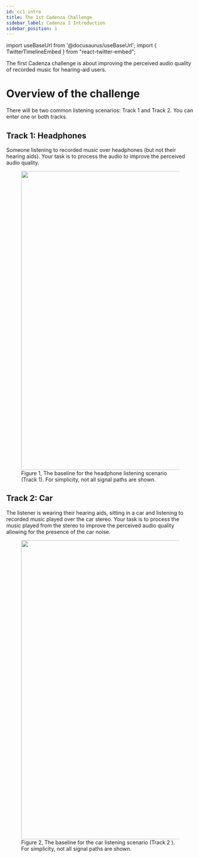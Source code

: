 ```yaml
---
id: cc1_intro
title: The 1st Cadenza Challenge
sidebar_label: Cadenza 1 Introduction
sidebar_position: 1
---
```

import useBaseUrl from '@docusaurus/useBaseUrl';
import { TwitterTimelineEmbed } from "react-twitter-embed";

The first Cadenza challenge is about improving the perceived audio quality of recorded music for hearing-aid users.

# Overview of the challenge

There will be two common listening scenarios: Track 1 and Track 2. You can enter one or both tracks.

## Track 1: Headphones

Someone listening to recorded music over headphones (but not their hearing aids). Your task is to process the audio to improve the perceived audio quality.

<figure id="fig1">
<img width="800" src={useBaseUrl('/img/headphone_simple.png')} />
<figcaption>Figure 1, The baseline for the headphone listening scenario (Track 1). For simplicity, not all signal paths are shown.</figcaption>
</figure>

## Track 2: Car

The listener is wearing their hearing aids, sitting in a car and listening to recorded music played over the car stereo. Your task is to process the music played from the stereo to improve the perceived audio quality allowing for the presence of the car noise.

<figure id="fig2">
<img width="800" src={useBaseUrl('/img/car_simple.png')} />
<figcaption>Figure 2, The baseline for the car listening scenario (Track 2  ). For simplicity, not all signal paths are shown.</figcaption>
</figure>
